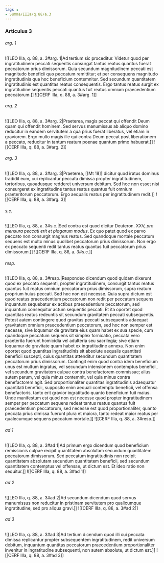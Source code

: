 ```yaml
---
tags : 
- Summa/IIIa/q.88/a.3
---
```


### Articulus 3

###### arg. 1
![[LEO IIIa, q. 88, a. 3#arg. 1|Ad tertium sic proceditur. Videtur quod per ingratitudinem peccati sequentis consurgat tantus reatus quantus fuerat peccatorum prius dimissorum. Quia secundum magnitudinem peccati est magnitudo beneficii quo peccatum remittitur; et per consequens magnitudo ingratitudinis qua hoc beneficium contemnitur. Sed secundum quantitatem ingratitudinis est quantitas reatus consequentis. Ergo tantus reatus surgit ex ingratitudine sequentis peccati quantus fuit reatus omnium praecedentium peccatorum.]]
![[CERF IIIa, q. 88, a. 3#arg. 1]]

###### arg. 2
![[LEO IIIa, q. 88, a. 3#arg. 2|Praeterea, magis peccat qui offendit Deum quam qui offendit hominem. Sed servus manumissus ab aliquo domino reducitur in eandem servitutem a qua prius fuerat liberatus, vel etiam in graviorem. Ergo multo magis ille qui contra Deum peccat post liberationem a peccato, reducitur in tantum reatum poenae quantum primo habuerat.]]
![[CERF IIIa, q. 88, a. 3#arg. 2]]

###### arg. 3
![[LEO IIIa, q. 88, a. 3#arg. 3|Praeterea, [[Mt 18]] dicitur quod iratus dominus tradidit eum, cui replicantur peccata dimissa propter ingratitudinem, tortoribus, quoadusque redderet universum debitum. Sed hoc non esset nisi consurgeret ex ingratitudine tantus reatus quantus fuit omnium praeteritorum peccatorum. Ergo aequalis reatus per ingratitudinem redit.]]
![[CERF IIIa, q. 88, a. 3#arg. 3]]

###### s.c.
![[LEO IIIa, q. 88, a. 3#s.c.|Sed contra est quod dicitur Deuteron. XXV, *pro mensura peccati erit et plagarum modus*. Ex quo patet quod ex parvo peccato non consurgit magnus reatus. Sed quandoque mortale peccatum sequens est multo minus quolibet peccatorum prius dimissorum. Non ergo ex peccato sequenti redit tantus reatus quantus fuit peccatorum prius dimissorum.]]
![[CERF IIIa, q. 88, a. 3#s.c.]]

###### resp.
![[LEO IIIa, q. 88, a. 3#resp.|Respondeo dicendum quod quidam dixerunt quod ex peccato sequenti, propter ingratitudinem, consurgit tantus reatus quantus fuit reatus omnium peccatorum prius dimissorum, supra reatum proprium huius peccati. Sed hoc non est necesse. Quia supra dictum est quod reatus praecedentium peccatorum non redit per peccatum sequens inquantum sequebatur ex actibus praecedentium peccatorum, sed inquantum consequitur actum sequentis peccati. Et ita oportet quod quantitas reatus redeuntis sit secundum gravitatem peccati subsequentis. Potest autem contingere quod gravitas peccati subsequentis adaequat gravitatem omnium praecedentium peccatorum, sed hoc non semper est necesse, sive loquamur de gravitate eius quam habet ex sua specie, cum quandoque peccatum sequens sit simplex fornicatio, peccata vero praeterita fuerunt homicidia vel adulteria seu sacrilegia; sive etiam loquamur de gravitate quam habet ex ingratitudine annexa. Non enim oportet quod quantitas ingratitudinis sit absolute aequalis quantitati beneficii suscepti, cuius quantitas attenditur secundum quantitatem peccatorum prius dimissorum. Contingit enim quod contra idem beneficium unus est multum ingratus, vel secundum intensionem contemptus beneficii, vel secundum gravitatem culpae contra benefactorem commissae; alius autem parum, vel quia minus contemnit, vel quia minus contra benefactorem agit. Sed proportionaliter quantitas ingratitudinis adaequatur quantitati beneficii, supposito enim aequali contemptu beneficii, vel offensa benefactoris, tanto erit gravior ingratitudo quanto beneficium fuit maius. Unde manifestum est quod non est necesse quod propter ingratitudinem semper per peccatum sequens redeat tantus reatus quantus fuit praecedentium peccatorum, sed necesse est quod proportionaliter, quanto peccata prius dimissa fuerunt plura et maiora, tanto redeat maior reatus per qualecumque sequens peccatum mortale.]]
![[CERF IIIa, q. 88, a. 3#resp.]]

###### ad 1
![[LEO IIIa, q. 88, a. 3#ad 1|Ad primum ergo dicendum quod beneficium remissionis culpae recipit quantitatem absolutam secundum quantitatem peccatorum dimissorum. Sed peccatum ingratitudinis non recipit quantitatem absolutam secundum quantitatem beneficii, sed secundum quantitatem contemptus vel offensae, ut dictum est. Et ideo ratio non sequitur.]]
![[CERF IIIa, q. 88, a. 3#ad 1]]

###### ad 2
![[LEO IIIa, q. 88, a. 3#ad 2|Ad secundum dicendum quod servus manumissus non reducitur in pristinam servitutem pro qualicumque ingratitudine, sed pro aliqua gravi.]]
![[CERF IIIa, q. 88, a. 3#ad 2]]

###### ad 3
![[LEO IIIa, q. 88, a. 3#ad 3|Ad tertium dicendum quod illi cui peccata dimissa replicantur propter subsequentem ingratitudinem, redit universum debitum, inquantum quantitas peccatorum praecedentium proportionaliter invenitur in ingratitudine subsequenti, non autem absolute, ut dictum est.]]
![[CERF IIIa, q. 88, a. 3#ad 3]]

